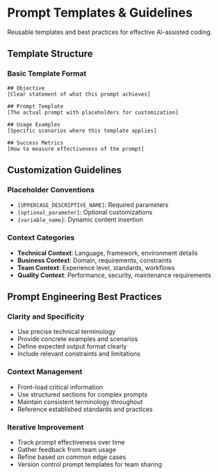 # Prompt Templates & Guidelines

Reusable templates and best practices for effective AI-assisted coding.

## Template Structure

### Basic Template Format
```
## Objective
[Clear statement of what this prompt achieves]

## Prompt Template
[The actual prompt with placeholders for customization]

## Usage Examples
[Specific scenarios where this template applies]

## Success Metrics
[How to measure effectiveness of the prompt]
```

## Customization Guidelines

### Placeholder Conventions
- `[UPPERCASE_DESCRIPTIVE_NAME]`: Required parameters
- `[optional_parameter]`: Optional customizations
- `{variable_name}`: Dynamic content insertion

### Context Categories
- **Technical Context**: Language, framework, environment details
- **Business Context**: Domain, requirements, constraints
- **Team Context**: Experience level, standards, workflows
- **Quality Context**: Performance, security, maintenance requirements

## Prompt Engineering Best Practices

### Clarity and Specificity
- Use precise technical terminology
- Provide concrete examples and scenarios
- Define expected output format clearly
- Include relevant constraints and limitations

### Context Management
- Front-load critical information
- Use structured sections for complex prompts
- Maintain consistent terminology throughout
- Reference established standards and practices

### Iterative Improvement
- Track prompt effectiveness over time
- Gather feedback from team usage
- Refine based on common edge cases
- Version control prompt templates for team sharing